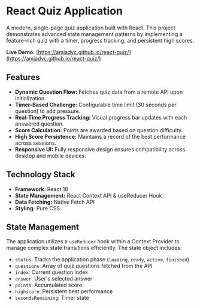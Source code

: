 # React Quiz Application

A modern, single-page quiz application built with React. This project demonstrates advanced state management patterns by implementing a feature-rich quiz with a timer, progress tracking, and persistent high scores.

**Live Demo:** [https://amjadvc.github.io/react-quiz/](https://amjadvc.github.io/react-quiz/)

## Features

- **Dynamic Question Flow:** Fetches quiz data from a remote API upon initialization.
- **Timer-Based Challenge:** Configurable time limit (30 seconds per question) to add pressure.
- **Real-Time Progress Tracking:** Visual progress bar updates with each answered question.
- **Score Calculation:** Points are awarded based on question difficulty.
- **High Score Persistence:** Maintains a record of the best performance across sessions.
- **Responsive UI:** Fully responsive design ensures compatibility across desktop and mobile devices.

## Technology Stack

- **Framework:** React 18
- **State Management:** React Context API & useReducer Hook
- **Data Fetching:** Native Fetch API
- **Styling:** Pure CSS

## State Management

The application utilizes a `useReducer` hook within a Context Provider to manage complex state transitions efficiently. The state object includes:

- `status`: Tracks the application phase (`loading`, `ready`, `active`, `finished`)
- `questions`: Array of quiz questions fetched from the API
- `index`: Current question index
- `answer`: User's selected answer
- `points`: Accumulated score
- `highscore`: Persistent best performance
- `secondsRemaining`: Timer state
